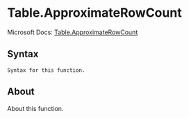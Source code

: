 ---
---

# Table.ApproximateRowCount

Microsoft Docs: [Table.ApproximateRowCount](https://docs.microsoft.com/en-us/powerquery-m/table-approximaterowcount)

## Syntax

```
Syntax for this function.
```

## About

About this function.

